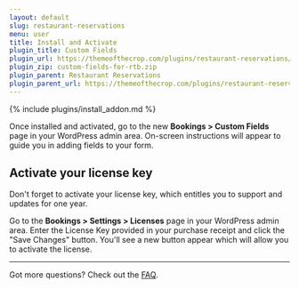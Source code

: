 ```yaml
---
layout: default
slug: restaurant-reservations
menu: user
title: Install and Activate
plugin_title: Custom Fields
plugin_url: https://themeofthecrop.com/plugins/restaurant-reservations/custom-fields/
plugin_zip: custom-fields-for-rtb.zip
plugin_parent: Restaurant Reservations
plugin_parent_url: https://themeofthecrop.com/plugins/restaurant-reservations/
---
```

{% include plugins/install_addon.md %}

Once installed and activated, go to the new **Bookings > Custom Fields** page in your WordPress admin area. On-screen instructions will appear to guide you in adding fields to your form.

## Activate your license key

Don't forget to activate your license key, which entitles you to support and updates for one year.

Go to the **Bookings > Settings > Licenses** page in your WordPress admin area. Enter the License Key provided in your purchase receipt and click the "Save Changes" button. You'll see a new button appear which will allow you to activate the license.

---

Got more questions? Check out the [FAQ](faq).
